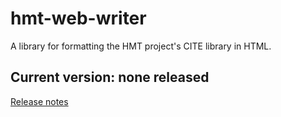 # hmt-web-writer


A library for formatting the HMT project's CITE library in HTML.



## Current version: none released

[Release notes](releases.md)
